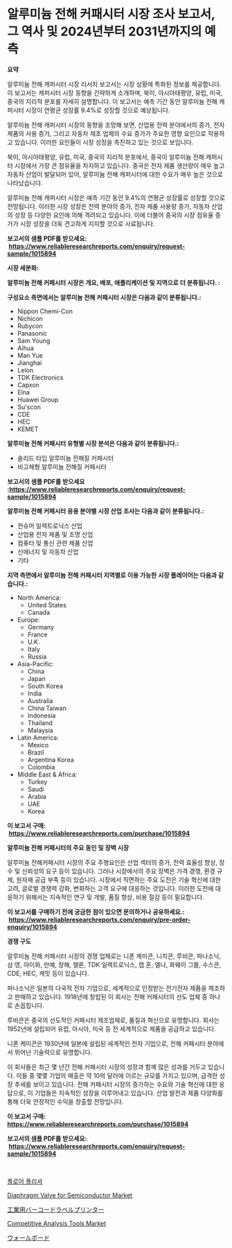 <p><h1>알루미늄 전해 커패시터 시장 조사 보고서, 그 역사 및 2024년부터 2031년까지의 예측</h1></p><p><strong>요약</strong></p>
<p><p>알루미늄 전해 캐퍼시터 시장 리서치 보고서는 시장 상황에 특화된 정보를 제공합니다. 이 보고서는 캐퍼시터 시장 동향을 간략하게 소개하며, 북미, 아시아태평양, 유럽, 미국, 중국의 지리적 분포를 자세히 설명합니다. 이 보고서는 예측 기간 동안 알루미늄 전해 캐퍼시터 시장이 연평균 성장률 9.4%로 성장할 것으로 예상됩니다.</p><p>알루미늄 전해 캐퍼시터 시장의 동향을 조망해 보면, 산업용 전력 분야에서의 증가, 전자 제품의 사용 증가, 그리고 자동차 제조 업체의 수요 증가가 주요한 영향 요인으로 작용하고 있습니다. 이러한 요인들이 시장 성장을 촉진하고 있는 것으로 보입니다.</p><p>북미, 아시아태평양, 유럽, 미국, 중국의 지리적 분포에서, 중국이 알루미늄 전해 캐퍼시터 시장에서 가장 큰 점유율을 차지하고 있습니다. 중국은 전자 제품 생산량이 매우 높고 자동차 산업이 발달되어 있어, 알루미늄 전해 캐퍼시터에 대한 수요가 매우 높은 것으로 나타났습니다.</p><p>알루미늄 전해 캐퍼시터 시장은 예측 기간 동안 9.4%의 연평균 성장률로 성장할 것으로 전망됩니다. 이러한 시장 성장은 전력 분야의 증가, 전자 제품 사용량 증가, 자동차 산업의 성장 등 다양한 요인에 의해 격려되고 있습니다. 이에 더불어 중국의 시장 점유율 증가가 시장 성장을 더욱 견고하게 지지할 것으로 사료됩니다.</p></p>
<p><strong>보고서의 샘플 PDF를 받으세요: &nbsp;<a href="https://www.reliableresearchreports.com/enquiry/request-sample/1015894">https://www.reliableresearchreports.com/enquiry/request-sample/1015894</a></strong></p>
<p><strong>시장 세분화:</strong></p>
<p><strong> 알루미늄 전해 커패시터 시장은 개요, 배포, 애플리케이션 및 지역으로 더 분류됩니다. :</strong></p>
<p><strong>구성요소 측면에서는 알루미늄 전해 커패시터 시장은 다음과 같이 분류됩니다.:</strong></p>
<p><ul><li>Nippon Chemi-Con</li><li>Nichicon</li><li>Rubycon</li><li>Panasonic</li><li>Sam Young</li><li>Aihua</li><li>Man Yue</li><li>Jianghai</li><li>Lelon</li><li>TDK Electronics</li><li>Capxon</li><li>Elna</li><li>Huawei Group</li><li>Su'scon</li><li>CDE</li><li>HEC</li><li>KEMET</li></ul></p>
<p><strong> 알루미늄 전해 커패시터 유형별 시장 분석은 다음과 같이 분류됩니다.:</strong></p>
<p><ul><li>솔리드 타입 알루미늄 전해질 커패시터</li><li>비고체형 알루미늄 전해질 커패시터</li></ul></p>
<p><strong>보고서의 샘플 PDF를 받으세요 :<a href="https://www.reliableresearchreports.com/enquiry/request-sample/1015894">https://www.reliableresearchreports.com/enquiry/request-sample/1015894</a></strong></p>
<p><strong> 알루미늄 전해 커패시터 응용 분야별 시장 산업 조사는 다음과 같이 분류됩니다.:</strong></p>
<p><ul><li>컨슈머 일렉트로닉스 산업</li><li>산업용 전자 제품 및 조명 산업</li><li>컴퓨터 및 통신 관련 제품 산업</li><li>신에너지 및 자동차 산업</li><li>기타</li></ul></p>
<p><strong>지역 측면에서 알루미늄 전해 커패시터 지역별로 이용 가능한 시장 플레이어는 다음과 같습니다.:</strong></p>
<p><ul>
    <li>
        North America:
        <ul>
            <li>United States</li>
            <li>Canada</li>
        </ul>
    </li>
    <li>
        Europe:
        <ul>
            <li>Germany</li>
            <li>France</li>
            <li>U.K.</li>
            <li>Italy</li>
            <li>Russia</li>
        </ul>
    </li>
    <li>
        Asia-Pacific:
        <ul>
            <li>China</li>
            <li>Japan</li>
            <li>South Korea</li>
            <li>India</li>
            <li>Australia</li>
            <li>China Taiwan</li>
            <li>Indonesia</li>
            <li>Thailand</li>
            <li>Malaysia</li>
        </ul>
    </li>
    <li>
        Latin America:
        <ul>
            <li>Mexico</li>
            <li>Brazil</li>
            <li>Argentina Korea</li>
            <li>Colombia</li>
        </ul>
    </li>
    <li>
        Middle East & Africa:
        <ul>
            <li>Turkey</li>
            <li>Saudi</li>
            <li>Arabia</li>
            <li>UAE</li>
            <li>Korea</li>
        </ul>
    </li>
    </ul></p>
<p><strong>이 보고서 구매: &nbsp;<a href="https://www.reliableresearchreports.com/purchase/1015894">https://www.reliableresearchreports.com/purchase/1015894</a></strong></p>
<p><strong>알루미늄 전해 커패시터의 주요 동인 및 장벽 시장</strong></p>
<p><p>알루미늄 전해커패시터 시장의 주요 주행요인은 산업 섹터의 증가, 전력 효율성 향상, 장수 및 신뢰성의 요구 등이 있습니다. 그러나 시장에서의 주요 장벽은 가격 경쟁, 환경 규제, 원자재 공급 부족 등이 있습니다. 시장에서 직면하는 주요 도전은 기술 혁신에 대한 고려, 글로벌 경쟁력 강화, 변화하는 고객 요구에 대응하는 것입니다. 이러한 도전에 대응하기 위해서는 지속적인 연구 및 개발, 품질 향상, 비용 절감 등이 필요합니다.</p></p>
<p><strong>이 보고서를 구매하기 전에 궁금한 점이 있으면 문의하거나 공유하세요.: &nbsp;<a href="https://www.reliableresearchreports.com/enquiry/pre-order-enquiry/1015894">https://www.reliableresearchreports.com/enquiry/pre-order-enquiry/1015894</a></strong></p>
<p><strong>경쟁 구도</strong></p>
<p><p>알루미늄 전해 커패시터 시장의 경쟁 업체로는 니폰 케미콘, 니치콘, 루비콘, 파나소닉, 삼 영, 아이화, 만예, 장해, 렐론, TDK 일렉트로닉스, 캡 혼, 엘나, 화웨이 그룹, 수스콘, CDE, HEC, 케밋 등이 있습니다. </p><p>파나소닉은 일본의 다국적 전자 기업으로, 세계적으로 인정받는 전기전자 제품을 제조하고 판매하고 있습니다. 1918년에 창립된 이 회사는 전해 커패시터의 선도 업체 중 하나로 손꼽힙니다. </p><p>루비콘은 중국의 선도적인 커패시터 제조업체로, 품질과 혁신으로 유명합니다. 회사는 1952년에 설립되어 유럽, 아시아, 미국 등 전 세계적으로 제품을 공급하고 있습니다. </p><p>니폰 케미콘은 1930년에 일본에 설립된 세계적인 전자 기업으로, 전해 커패시터 분야에서 뛰어난 기술력으로 유명합니다. </p><p>이 회사들은 최근 몇 년간 전해 커패시터 시장의 성장과 함께 많은 성과를 거두고 있습니다. 이들 중 몇몇 기업의 매출은 약 10억 달러에 이르는 규모를 가지고 있으며, 급격한 성장 추세를 보이고 있습니다. 전해 커패시터 시장의 증가하는 수요와 기술 혁신에 대한 응답으로, 이 기업들은 지속적인 성장을 이루어내고 있습니다. 산업 발전과 제품 다양화를 통해 더욱 안정적인 수익을 창출할 전망입니다.</p></p>
<p><strong>이 보고서 구매: &nbsp; <a href="https://www.reliableresearchreports.com/purchase/1015894">https://www.reliableresearchreports.com/purchase/1015894</a></strong></p>
<p><strong>보고서의 샘플 PDF를 받으세요: &nbsp;<a href="https://www.reliableresearchreports.com/enquiry/request-sample/1015894">https://www.reliableresearchreports.com/enquiry/request-sample/1015894</a></strong><strong></strong></p>
<p>&nbsp;</p>
<p><p><a href="https://github.com/vsoq0zknh59/Market-Research-Report-List-1/blob/main/1407989231.md">플로어 폴리셔</a></p><p><a href="https://iodized-pantydraco-05c.notion.site/Diaphragm-Valve-for-Semiconductor-Market-Challenges-Opportunities-and-Growth-Drivers-and-Major-Ma-516348b1bbc0440dbfcc878e5b8b5cc7">Diaphragm Valve for Semiconductor Market</a></p><p><a href="https://github.com/bevdtkn4419963/Market-Research-Report-List-1/blob/main/3043684539.md">工業用バーコードラベルプリンター</a></p><p><a href="https://issuu.com/reportprime-2/docs/competitive-analysis-tools-market-size-2030.pptx">Competitive Analysis Tools Market</a></p><p><a href="https://github.com/lababdou/Market-Research-Report-List-3/blob/main/6311392538.md">ウォールボード</a></p></p>
